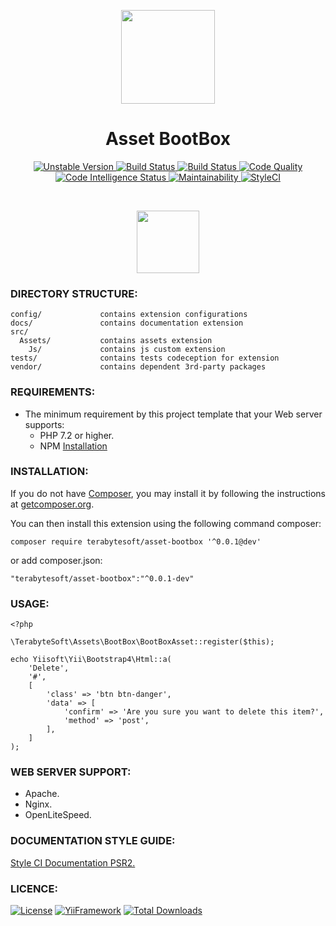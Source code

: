 <p align="center">
    <a href="https://github.com/terabytesoft/asset-bootbox" target="_blank">
        <img src="https://lh3.googleusercontent.com/DqmCbItYtxf5qhGk1WwD_RO16CF9wiQ_b3tB28qFlMD8Nv6xTpj9u-UB8LQlYz9DbkdG6-YAaY54K2bWv-j1Chg9lZEyuYDOC6t-qhcwOvDTxnF1uePU7KGvuKLVec5JkTsw7rQM=w2400" height="150px;">
    </a>
    <h1 align="center">Asset BootBox</h1>
</p>
<p align="center">
    <a href="https://packagist.org/packages/terabytesoft/asset-bootbox" target="_blank">
        <img src="https://poser.pugx.org/terabytesoft/asset-bootbox/v/unstable" alt="Unstable Version">
    </a>
    <a href="https://travis-ci.org/terabytesoft/asset-bootbox" target="_blank">
        <img src="https://travis-ci.org/terabytesoft/asset-bootbox.svg?branch=master" alt="Build Status">
    </a>
    <a href="https://scrutinizer-ci.com/g/terabytesoft/asset-bootbox/" target="_blank">
        <img src="https://scrutinizer-ci.com/g/terabytesoft/asset-bootbox/badges/build.png?b=master" alt="Build Status">
    </a>
    <a href="https://scrutinizer-ci.com/g/terabytesoft/asset-bootbox/?branch=master" target="_blank">
         <img src="https://scrutinizer-ci.com/g/terabytesoft/asset-bootbox/badges/quality-score.png?b=master" alt="Code Quality">
    </a>
    <a href="https://scrutinizer-ci.com/code-intelligence" target="_blank">
         <img src="https://scrutinizer-ci.com/g/terabytesoft/asset-bootbox/badges/code-intelligence.svg?b=master" alt="Code Intelligence Status">
    </a>
    <a href="https://codeclimate.com/github/terabytesoft/asset-bootbox/maintainability" target="_blank">
        <img src="https://api.codeclimate.com/v1/badges/1da0f2c92423f3603ee2/maintainability" alt="Maintainability">
    </a>
    <a href="https://github.styleci.io/repos/187356337">
        <img src="https://github.styleci.io/repos/187356337/shield?branch=master" alt="StyleCI">
    </a>		
</p>

</br>

<p align="center">
    <img src="https://lh3.googleusercontent.com/2I6_c5DTJHO0Lbd2OastgBiyS9flFoVWtY4VKra947xTOKL0-eqqyBCpS6ffCNuetokAoIjjiHqiTbUfesXKxHJQRz67j56a7PDZKksUjhgav7HMbUVojJJ4j6Gtf2UbkWAbFrW7=w2400" height="100px;">
</p>

### **DIRECTORY STRUCTURE:**

```
config/             contains extension configurations
docs/               contains documentation extension
src/
  Assets/           contains assets extension
    Js/             contains js custom extension
tests/              contains tests codeception for extension
vendor/             contains dependent 3rd-party packages
```

### **REQUIREMENTS:**

- The minimum requirement by this project template that your Web server supports:
    - PHP 7.2 or higher.
    - NPM [Installation](https://nodejs.org/en/download/)

### **INSTALLATION:**

<p align="justify">
If you do not have <a href="http://getcomposer.org/" title="Composer" target="_blank">Composer</a>, you may install it by following the instructions at <a href="http://getcomposer.org/doc/00-intro.md#installation-nix" title="getcomposer.org" target="_blank">getcomposer.org</a>.
</p>

You can then install this extension using the following command composer:

~~~
composer require terabytesoft/asset-bootbox '^0.0.1@dev'
~~~

or add composer.json:

~~~
"terabytesoft/asset-bootbox":"^0.0.1-dev"
~~~

### **USAGE:**

~~~
<?php

\TerabyteSoft\Assets\BootBox\BootBoxAsset::register($this);

echo Yiisoft\Yii\Bootstrap4\Html::a(
    'Delete',
    '#',
    [
        'class' => 'btn btn-danger',
        'data' => [
            'confirm' => 'Are you sure you want to delete this item?',
            'method' => 'post',
        ],
    ]
);
~~~

### **WEB SERVER SUPPORT:**

- Apache.
- Nginx.
- OpenLiteSpeed.

### **DOCUMENTATION STYLE GUIDE:**

[Style CI Documentation PSR2.](https://docs.styleci.io/presets#psr2)

### **LICENCE:**
[![License](https://poser.pugx.org/terabytesoft/asset-bootbox/license)](LICENSE.md)
[![YiiFramework](https://img.shields.io/badge/Powered_by-Yii_Framework-green.svg?style=flat)](https://www.yiiframework.com/)
[![Total Downloads](https://poser.pugx.org/terabytesoft/asset-bootbox/downloads)](https://packagist.org/packages/terabytesoft/asset-bootbox)
